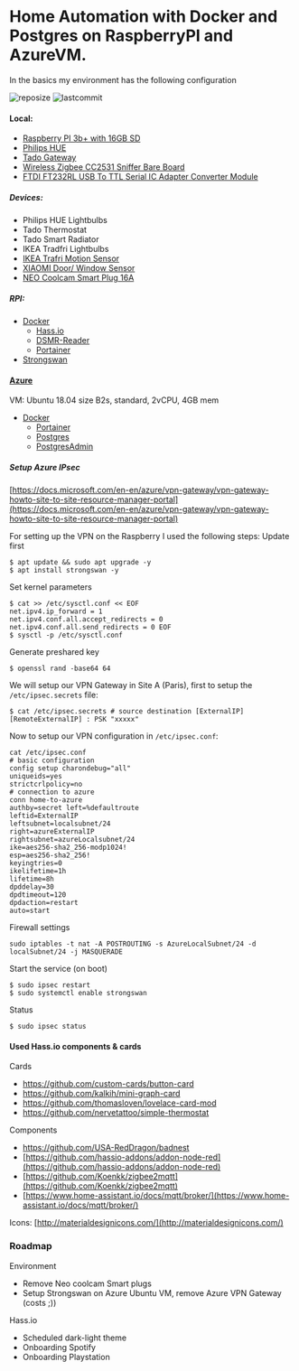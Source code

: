 # Home Automation with Docker and Postgres on RaspberryPI and AzureVM.
In the basics my environment has the following configuration

![reposize](https://img.shields.io/github/repo-size/srozemuller/hassio-config) ![lastcommit](https://img.shields.io/github/last-commit/srozemuller/hassio-config) 
#### Local:
- [Raspberry PI 3b+ with 16GB SD](https://www.raspberrypi.org/products/raspberry-pi-3-model-b/)
- [Philips HUE](https://www2.meethue.com/)
- [Tado Gateway](https://www.tado.com/)
- [Wireless Zigbee CC2531 Sniffer Bare Board](https://nl.aliexpress.com/item/32950799594.html?spm=a2g0s.9042311.0.0.44264c4dMfEXKg)
- [FTDI FT232RL USB To TTL Serial IC Adapter Converter Module](https://nl.aliexpress.com/item/32648158894.html?spm=a2g0s.9042311.0.0.27424c4dh5Tr07)

##### Devices: 
- Philips HUE Lightbulbs
- Tado Thermostat
- Tado Smart Radiator
- IKEA Tradfri Lightbulbs
- [IKEA Trafri Motion Sensor](https://www.ikea.com/nl/nl/p/tradfri-draadloze-bewegingssensor-wit-70429913/)
- [XIAOMI Door/ Window Sensor](https://nl.aliexpress.com/item/32991903307.html?spm=a2g0s.9042311.0.0.6afb4c4dopldDg)
- [NEO Coolcam Smart Plug 16A](https://www.aliexpress.com/snapshot/0.html?spm=a2g0s.9042311.0.0.6afb4c4dopldDg&orderId=8004619814437739&productId=32966183521)

##### RPI:
- [Docker](https://www.docker.com)
  - [Hass.io](https://www.hass.io)
  - [DSMR-Reader](https://github.com/xirixiz/dsmr-reader-docker)
  - [Portainer](https://www.portainer.io/installation/)
-  [Strongswan](https://strongswan.org/)

#### [Azure](https://portal.azure.com) 
VM: Ubuntu 18.04 size B2s, standard, 2vCPU, 4GB mem
- [Docker](https://www.docker.com)
  - [Portainer](https://www.portainer.io/installation/)
  - [Postgres](https://hub.docker.com/_/postgres)
  - [PostgresAdmin](https://hub.docker.com/r/dpage/pgadmin4/)

##### Setup Azure IPsec
[https://docs.microsoft.com/en-en/azure/vpn-gateway/vpn-gateway-howto-site-to-site-resource-manager-portal](https://docs.microsoft.com/en-en/azure/vpn-gateway/vpn-gateway-howto-site-to-site-resource-manager-portal)

For setting up the VPN on the Raspberry I used the following steps:
Update first
```
$ apt update && sudo apt upgrade -y 
$ apt install strongswan -y
```
Set kernel parameters
```
$ cat >> /etc/sysctl.conf << EOF 
net.ipv4.ip_forward = 1 
net.ipv4.conf.all.accept_redirects = 0 
net.ipv4.conf.all.send_redirects = 0 EOF 
$ sysctl -p /etc/sysctl.conf
```
Generate preshared key
```
$ openssl rand -base64 64
```

We will setup our VPN Gateway in Site A (Paris), first to setup the `/etc/ipsec.secrets` file:
```
$ cat /etc/ipsec.secrets # source destination [ExternalIP] [RemoteExternalIP] : PSK "xxxxx"
```
Now to setup our VPN configuration in `/etc/ipsec.conf`:
```
cat /etc/ipsec.conf 
# basic configuration 
config setup charondebug="all" 
uniqueids=yes 
strictcrlpolicy=no 
# connection to azure 
conn home-to-azure 
authby=secret left=%defaultroute 
leftid=ExternalIP
leftsubnet=localsubnet/24 
right=azureExternalIP
rightsubnet=azureLocalsubnet/24 
ike=aes256-sha2_256-modp1024! 
esp=aes256-sha2_256! 
keyingtries=0 
ikelifetime=1h 
lifetime=8h 
dpddelay=30 
dpdtimeout=120 
dpdaction=restart 
auto=start
```
Firewall settings
```
sudo iptables -t nat -A POSTROUTING -s AzureLocalSubnet/24 -d localSubnet/24 -j MASQUERADE
```
Start the service (on boot)
```
$ sudo ipsec restart
$ sudo systemctl enable strongswan
```
Status
```
$ sudo ipsec status
```


####  Used Hass.io components & cards
Cards
- https://github.com/custom-cards/button-card
- https://github.com/kalkih/mini-graph-card
- https://github.com/thomasloven/lovelace-card-mod
- https://github.com/nervetattoo/simple-thermostat

Components
- https://github.com/USA-RedDragon/badnest
- [https://github.com/hassio-addons/addon-node-red](https://github.com/hassio-addons/addon-node-red)
- [https://github.com/Koenkk/zigbee2mqtt](https://github.com/Koenkk/zigbee2mqtt)
- [https://www.home-assistant.io/docs/mqtt/broker/](https://www.home-assistant.io/docs/mqtt/broker/)

Icons: [http://materialdesignicons.com/](http://materialdesignicons.com/)


### Roadmap
Environment
- Remove Neo coolcam Smart plugs
- Setup Strongswan on Azure Ubuntu VM, remove Azure VPN Gateway (costs ;))

Hass.io
- Scheduled dark-light theme
- Onboarding Spotify
- Onboarding Playstation
